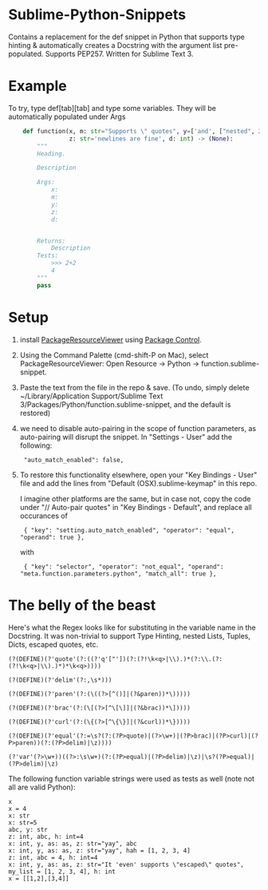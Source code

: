 # Sublime-Python-Snippets
Contains a replacement for the def snippet in Python that supports type hinting &amp; automatically creates a Docstring with the argument list pre-populated. Supports PEP257. Written for Sublime Text 3.

# Example

To try, type def[tab][tab] and type some variables. They will be automatically populated under Args

```python
    def function(x, m: str="Supports \" quotes", y=['and', ["nested", 2], "arrays"],
                 z: str='newlines are fine', d: int) -> (None):
        """
        Heading.

        Description

        Args:
            x: 
            m: 
            y: 
            z: 
            d: 


        Returns:
            Description
        Tests:
            >>> 2+2
            4
        """
        pass
```

# Setup

1. install [PackageResourceViewer](https://github.com/skuroda/PackageResourceViewer) using [Package Control](https://packagecontrol.io/).
2. Using the Command Palette (cmd-shift-P on Mac), select PackageResourceViewer: Open Resource -> Python -> function.sublime-snippet.
3. Paste the text from the file in the repo & save. (To undo, simply delete ~/Library/Application Support/Sublime Text 3/Packages/Python/function.sublime-snippet, and the default is restored)
4. we need to disable auto-pairing in the scope of function parameters, as auto-pairing will disrupt the snippet. In "Settings - User" add the following:

        "auto_match_enabled": false,
        
5. To restore this functionality elsewhere, open your "Key Bindings - User" file and add the lines from  "Default (OSX).sublime-keymap" in this repo.
    
    I imagine other platforms are the same, but in case not, copy the code under  "// Auto-pair quotes" in "Key Bindings - Default", and replace all occurances of

        { "key": "setting.auto_match_enabled", "operator": "equal", "operand": true },
        
    with
    
        { "key": "selector", "operator": "not_equal", "operand": "meta.function.parameters.python", "match_all": true },

# The belly of the beast

Here's what the Regex looks like for substituting in the variable name in the Docstring. It was non-trivial to support Type Hinting, nested Lists, Tuples, Dicts, escaped quotes, etc.

    (?(DEFINE)(?'quote'(?:((?'q'["'])(?:(?!\k<q>|\\).)*(?:\\.(?:(?!\k<q>|\\).)*)*\k<q>))))
    
    (?(DEFINE)(?'delim'(?:,\s*)))
    
    (?(DEFINE)(?'paren'(?:(\((?>[^()]|(?&paren))*\)))))
    
    (?(DEFINE)(?'brac'(?:(\[(?>[^\[\]]|(?&brac))*\]))))
    
    (?(DEFINE)(?'curl'(?:(\{(?>[^\{\}]|(?&curl))*\}))))
    
    (?(DEFINE)(?'equal'(?:=\s?(?:(?P>quote)|(?>\w+)|(?P>brac)|(?P>curl)|(?P>paren))(?:(?P>delim)|\z))))
    
    (?'var'(?>\w+))((?>:\s\w+)(?:(?P>equal)|(?P>delim)|\z)|\s?(?P>equal)|(?P>delim)|\z)


The following function variable strings were used as tests as well (note not all are valid Python):

    x
    x = 4
    x: str
    x: str=5
    abc, y: str
    z: int, abc, h: int=4
    x: int, y, as: as, z: str="yay", abc
    x: int, y, as: as, z: str="yay", hah = [1, 2, 3, 4]
    z: int, abc = 4, h: int=4
    x: int, y, as: as, z: str="It 'even' supports \"escaped\" quotes", my_list = [1, 2, 3, 4], h: int
    x = [[1,2],[3,4]]
